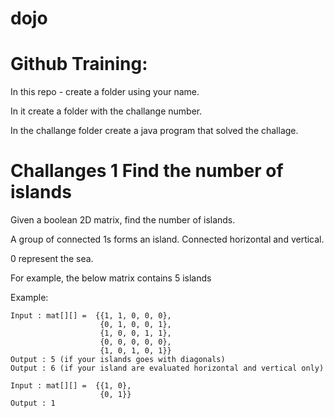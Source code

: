 dojo
==

Github Training:
===
In this repo - create a folder using your name. 

In it create a folder with the challange number.

In the challange folder create a java program that solved the challage.

Challanges 1 Find the number of islands 
===

Given a boolean 2D matrix, find the number of islands. 

A group of connected 1s forms an island. Connected horizontal and vertical.

0 represent the sea.

For example, the below matrix contains 5 islands

Example:

``` 
Input : mat[][] =  {{1, 1, 0, 0, 0},
                    {0, 1, 0, 0, 1},
                    {1, 0, 0, 1, 1},
                    {0, 0, 0, 0, 0},
                    {1, 0, 1, 0, 1}}
Output : 5 (if your islands goes with diagonals)
Output : 6 (if your island are evaluated horizontal and vertical only)

Input : mat[][] =  {{1, 0},
                    {0, 1}} 
Output : 1 

```

